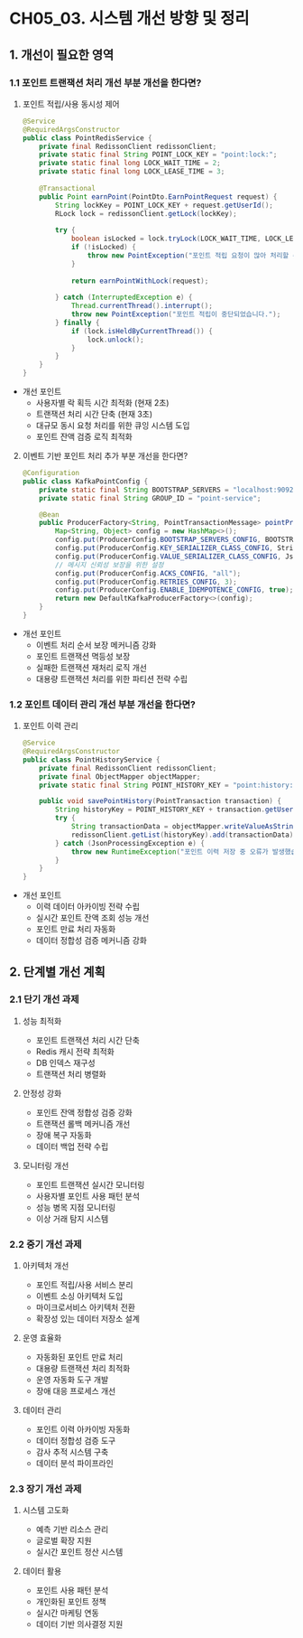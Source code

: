 # CH05_03. 시스템 개선 방향 및 정리

## 1. 개선이 필요한 영역

### 1.1 포인트 트랜잭션 처리 개선 부분 개선을 한다면?
1. 포인트 적립/사용 동시성 제어
   ```java
   @Service
   @RequiredArgsConstructor
   public class PointRedisService {
       private final RedissonClient redissonClient;
       private static final String POINT_LOCK_KEY = "point:lock:";
       private static final long LOCK_WAIT_TIME = 2;
       private static final long LOCK_LEASE_TIME = 3;
       
       @Transactional
       public Point earnPoint(PointDto.EarnPointRequest request) {
           String lockKey = POINT_LOCK_KEY + request.getUserId();
           RLock lock = redissonClient.getLock(lockKey);
           
           try {
               boolean isLocked = lock.tryLock(LOCK_WAIT_TIME, LOCK_LEASE_TIME, TimeUnit.SECONDS);
               if (!isLocked) {
                   throw new PointException("포인트 적립 요청이 많아 처리할 수 없습니다.");
               }
               
               return earnPointWithLock(request);
               
           } catch (InterruptedException e) {
               Thread.currentThread().interrupt();
               throw new PointException("포인트 적립이 중단되었습니다.");
           } finally {
               if (lock.isHeldByCurrentThread()) {
                   lock.unlock();
               }
           }
       }
   }
   ```

- 개선 포인트
  - 사용자별 락 획득 시간 최적화 (현재 2초)
  - 트랜잭션 처리 시간 단축 (현재 3초)
  - 대규모 동시 요청 처리를 위한 큐잉 시스템 도입
  - 포인트 잔액 검증 로직 최적화

2. 이벤트 기반 포인트 처리 추가 부분 개선을 한다면?
   ```java
   @Configuration
   public class KafkaPointConfig {
       private static final String BOOTSTRAP_SERVERS = "localhost:9092";
       private static final String GROUP_ID = "point-service";

       @Bean
       public ProducerFactory<String, PointTransactionMessage> pointProducerFactory() {
           Map<String, Object> config = new HashMap<>();
           config.put(ProducerConfig.BOOTSTRAP_SERVERS_CONFIG, BOOTSTRAP_SERVERS);
           config.put(ProducerConfig.KEY_SERIALIZER_CLASS_CONFIG, StringSerializer.class);
           config.put(ProducerConfig.VALUE_SERIALIZER_CLASS_CONFIG, JsonSerializer.class);
           // 메시지 신뢰성 보장을 위한 설정
           config.put(ProducerConfig.ACKS_CONFIG, "all");
           config.put(ProducerConfig.RETRIES_CONFIG, 3);
           config.put(ProducerConfig.ENABLE_IDEMPOTENCE_CONFIG, true);
           return new DefaultKafkaProducerFactory<>(config);
       }
   }
   ```

- 개선 포인트
  - 이벤트 처리 순서 보장 메커니즘 강화
  - 포인트 트랜잭션 멱등성 보장
  - 실패한 트랜잭션 재처리 로직 개선
  - 대용량 트랜잭션 처리를 위한 파티션 전략 수립

### 1.2 포인트 데이터 관리 개선 부분 개선을 한다면?
1. 포인트 이력 관리
   ```java
   @Service
   @RequiredArgsConstructor
   public class PointHistoryService {
       private final RedissonClient redissonClient;
       private final ObjectMapper objectMapper;
       private static final String POINT_HISTORY_KEY = "point:history:";

       public void savePointHistory(PointTransaction transaction) {
           String historyKey = POINT_HISTORY_KEY + transaction.getUserId();
           try {
               String transactionData = objectMapper.writeValueAsString(transaction);
               redissonClient.getList(historyKey).add(transactionData);
           } catch (JsonProcessingException e) {
               throw new RuntimeException("포인트 이력 저장 중 오류가 발생했습니다.", e);
           }
       }
   }
   ```

- 개선 포인트
  - 이력 데이터 아카이빙 전략 수립
  - 실시간 포인트 잔액 조회 성능 개선
  - 포인트 만료 처리 자동화
  - 데이터 정합성 검증 메커니즘 강화

## 2. 단계별 개선 계획

### 2.1 단기 개선 과제
1. 성능 최적화
   - 포인트 트랜잭션 처리 시간 단축
   - Redis 캐시 전략 최적화
   - DB 인덱스 재구성
   - 트랜잭션 처리 병렬화

2. 안정성 강화
   - 포인트 잔액 정합성 검증 강화
   - 트랜잭션 롤백 메커니즘 개선
   - 장애 복구 자동화
   - 데이터 백업 전략 수립

3. 모니터링 개선
   - 포인트 트랜잭션 실시간 모니터링
   - 사용자별 포인트 사용 패턴 분석
   - 성능 병목 지점 모니터링
   - 이상 거래 탐지 시스템

### 2.2 중기 개선 과제
1. 아키텍처 개선
   - 포인트 적립/사용 서비스 분리
   - 이벤트 소싱 아키텍처 도입
   - 마이크로서비스 아키텍처 전환
   - 확장성 있는 데이터 저장소 설계

2. 운영 효율화
   - 자동화된 포인트 만료 처리
   - 대용량 트랜잭션 처리 최적화
   - 운영 자동화 도구 개발
   - 장애 대응 프로세스 개선

3. 데이터 관리
   - 포인트 이력 아카이빙 자동화
   - 데이터 정합성 검증 도구
   - 감사 추적 시스템 구축
   - 데이터 분석 파이프라인

### 2.3 장기 개선 과제
1. 시스템 고도화
   - 예측 기반 리소스 관리
   - 글로벌 확장 지원
   - 실시간 포인트 정산 시스템

2. 데이터 활용
   - 포인트 사용 패턴 분석
   - 개인화된 포인트 정책
   - 실시간 마케팅 연동
   - 데이터 기반 의사결정 지원
